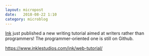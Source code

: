 ```yaml
---
layout: micropost
date:   2018-08-22 1:10
category: microblog
---
```


[Ink](https://www.inklestudios.com/) just published a new writing tutorial aimed at writers rather than programmers! The programmer-oriented one is still on Github.

<a href="https://www.inklestudios.com/ink/web-tutorial/">https://www.inklestudios.com/ink/web-tutorial/</a>
